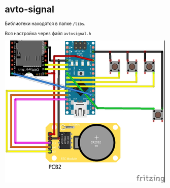 # avto-signal

Библиотеки находятся в папке `/libs`.

Вся настройка через файл `avtosignal.h`

![Схема](avto-signal%20view.jpg)
